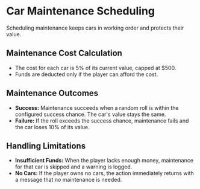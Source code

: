 # Car Maintenance Scheduling

Scheduling maintenance keeps cars in working order and protects their value.

## Maintenance Cost Calculation
- The cost for each car is 5% of its current value, capped at $500.
- Funds are deducted only if the player can afford the cost.

## Maintenance Outcomes
- **Success:** Maintenance succeeds when a random roll is within the configured success chance. The car's value stays the same.
- **Failure:** If the roll exceeds the success chance, maintenance fails and the car loses 10% of its value.

## Handling Limitations
- **Insufficient Funds:** When the player lacks enough money, maintenance for that car is skipped and a warning is logged.
- **No Cars:** If the player owns no cars, the action immediately returns with a message that no maintenance is needed.

